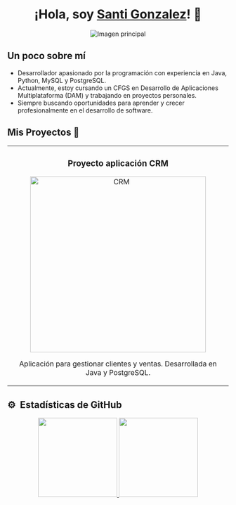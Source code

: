 <div align="center">
<h1 align="center">¡Hola, soy <a href="https://github.com/santidam/">Santi Gonzalez</a>! 👋</h1>
</div>

<div align="center">
  <img src="https://i.imgur.com/wj0GpIo.jpeg" alt="Imagen principal">
</div>

## Un poco sobre mí
- Desarrollador apasionado por la programación con experiencia en Java, Python, MySQL y PostgreSQL.
- Actualmente, estoy cursando un CFGS en Desarrollo de Aplicaciones Multiplataforma (DAM) y trabajando en proyectos personales.
- Siempre buscando oportunidades para aprender y crecer profesionalmente en el desarrollo de software.

## Mis Proyectos 🚀
<table>
  <tr>
    <td width="50%" align="center">
      <h3>Proyecto aplicación CRM</h3>
      <a href="https://github.com/santidam/CRM" target="_blank">
        <img src="https://imgur.com/43Gyvf6.jpeg" width="400" alt="CRM">
      </a>
      <p>Aplicación para gestionar clientes y ventas. Desarrollada en Java y PostgreSQL.</p>
    </td>
  </tr>
</table>

## ⚙️ &nbsp;Estadísticas de GitHub

<div align="center">
  <a href="https://github.com/santidam">
    <img height="180em" src="https://github-readme-stats-eight-theta.vercel.app/api?username=santidam&show_icons=true&theme=algolia&include_all_commits=true&count_private=true"/>
    <img height="180em" src="https://github-readme-stats-eight-theta.vercel.app/api/top-langs/?username=santidam&layout=compact&langs_count=8&theme=algolia"/>
  </a>
</div>
